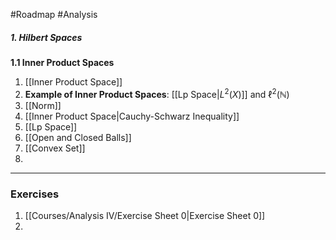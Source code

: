 #Roadmap #Analysis 

##### 1. Hilbert Spaces
**1.1 Inner Product Spaces**
1. [[Inner Product Space]]
2. **Example of Inner Product Spaces**: [[Lp Space|$L^2(X)$]] and $\ell^2(\mathbb{N})$
3. [[Norm]]
4. [[Inner Product Space|Cauchy-Schwarz Inequality]]
5. [[Lp Space]]
6. [[Open and Closed Balls]]
7. [[Convex Set]]
8. 
---
### Exercises
1. [[Courses/Analysis IV/Exercise Sheet 0|Exercise Sheet 0]]
2. 